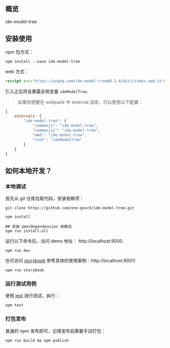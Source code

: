 ## 概览

ide-model-tree

## 安装使用

npm 包方式：
```shell
npm install --save ide-model-tree
```

web 方式：
```html
<script src="https://unpkg.com/ide-model-tree@0.1.0/dist/index.umd.js"></script>
```
引入之后将会暴露全局变量 `ideModelTree`.

> 如果你想要在 webpack 中 external 该库，可以使用以下配置：
```js
{
    externals: {
        "ide-model-tree": {
            "commonjs": "ide-model-tree",
            "commonjs2": "ide-model-tree",
            "amd": "ide-model-tree",
            "root": "ideModelTree"
        }
    }
}
```

## 如何本地开发？

### 本地调试

首先从 git 仓库拉取代码，安装依赖项：
```shell
git clone https://github.com/one-gourd/ide-model-tree.git

npm install

## 安装 peerDependencies 依赖包
npm run install:all
```

运行以下命令后，访问 demo 地址： http://localhost:9000
```shell
npm run dev
```

也可访问 [storybook](https://github.com/storybooks/storybook) 参考具体的使用案例：http://localhost:9001/
```shell
npm run storybook
```

### 运行测试用例

使用 [jest](https://jestjs.io) 进行测试，执行：

```shell
npm test
```

### 打包发布

普通的 npm 发布即可，记得发布前需要手动打包：

```shell
npm run build && npm publish
```


